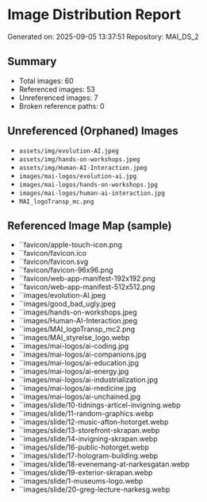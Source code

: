 ﻿# Image Distribution Report

Generated on: 2025-09-05 13:37:51
Repository: MAI_DS_2

## Summary
- Total images: 60
- Referenced images: 53
- Unreferenced images: 7
- Broken reference paths: 0

## Unreferenced (Orphaned) Images
- `assets/img/evolution-AI.jpeg`
- `assets/img/hands-on-workshops.jpeg`
- `assets/img/Human-AI-Interaction.jpeg`
- `images/mai-logos/evolution-ai.jpg`
- `images/mai-logos/hands-on-workshops.jpg`
- `images/mai-logos/human-ai-interaction.jpg`
- `MAI_logoTransp_mc.png`

## Referenced Image Map (sample)
- ``favicon/apple-touch-icon.png
- ``favicon/favicon.ico
- ``favicon/favicon.svg
- ``favicon/favicon-96x96.png
- ``favicon/web-app-manifest-192x192.png
- ``favicon/web-app-manifest-512x512.png
- ``images/evolution-AI.jpeg
- ``images/good_bad_ugly.jpeg
- ``images/hands-on-workshops.jpeg
- ``images/Human-AI-Interaction.jpeg
- ``images/MAI_logoTransp_mc2.png
- ``images/MAI_styrelse_logo.webp
- ``images/mai-logos/ai-coding.jpg
- ``images/mai-logos/ai-companions.jpg
- ``images/mai-logos/ai-education.jpg
- ``images/mai-logos/ai-energy.jpg
- ``images/mai-logos/ai-industrialization.jpg
- ``images/mai-logos/ai-medicine.jpg
- ``images/mai-logos/ai-unchained.jpg
- ``images/slide/10-tidnings-articel-invigning.webp
- ``images/slide/11-random-graphics.webp
- ``images/slide/12-music-afton-hotorget.webp
- ``images/slide/13-storefront-skrapan.webp
- ``images/slide/14-invigning-skrapan.webp
- ``images/slide/16-public-hotorget.webp
- ``images/slide/17-hologram-building.webp
- ``images/slide/18-evenemang-at-narkesgatan.webp
- ``images/slide/19-exterior-skrapan.webp
- ``images/slide/1-museums-logo.webp
- ``images/slide/20-greg-lecture-narkesg.webp
